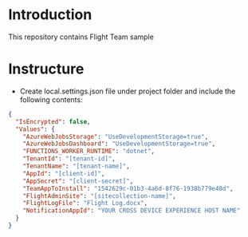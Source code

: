 # Introduction
This repository contains Flight Team sample

# Instructure
* Create local.settings.json file under project folder and include the following contents: 

```JSON
{
  "IsEncrypted": false,
  "Values": {
    "AzureWebJobsStorage": "UseDevelopmentStorage=true",
    "AzureWebJobsDashboard": "UseDevelopmentStorage=true",
    "FUNCTIONS_WORKER_RUNTIME": "dotnet",
    "TenantId": "[tenant-id]",
    "TenantName": "[tenant-name]",
    "AppId": "[client-id]",
    "AppSecret": "[client-secret]",
    "TeamAppToInstall": "1542629c-01b3-4a6d-8f76-1938b779e48d",
    "FlightAdminSite": "[sitecollection-name]",
    "FlightLogFile": "Flight Log.docx",
    "NotificationAppId": "YOUR CROSS DEVICE EXPERIENCE HOST NAME"
  }
}
```


